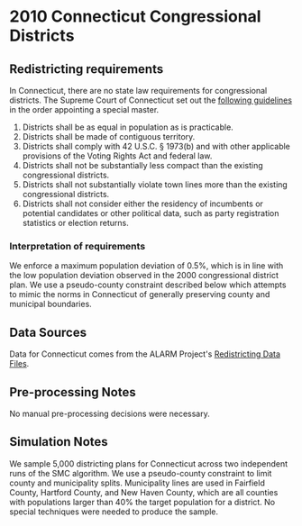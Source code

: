 # 2010 Connecticut Congressional Districts

## Redistricting requirements
In Connecticut, there are no state law requirements for congressional districts. 
The Supreme Court of Connecticut set out the [following guidelines](https://www.cga.ct.gov/red2011/documents/special_master/Merged%20Draft%20Report%20with%20Exhibits.pdf) in the order appointing a special master.
1. Districts shall be as equal in population as is practicable. 
1. Districts shall be made of contiguous territory. 
1. Districts shall comply with 42 U.S.C. § 1973(b) and with other applicable provisions of the Voting Rights Act and federal law. 
1. Districts shall not be substantially less compact than the existing congressional districts.
1. Districts shall not substantially violate town lines more than the existing congressional districts. 
1. Districts shall not consider either the residency of incumbents or potential candidates or other political data, such as party registration statistics or election returns.

### Interpretation of requirements
We enforce a maximum population deviation of 0.5%, which is in line with the low population deviation observed in the 2000 congressional district plan.
We use a pseudo-county constraint described below which attempts to mimic the norms in Connecticut of generally preserving county and municipal boundaries.

## Data Sources
Data for Connecticut comes from the ALARM Project's [Redistricting Data Files](https://alarm-redist.github.io/posts/2021-08-10-census-2020/).

## Pre-processing Notes
No manual pre-processing decisions were necessary.

## Simulation Notes
We sample 5,000 districting plans for Connecticut across two independent runs of the SMC algorithm.
We use a pseudo-county constraint to limit county and municipality splits.
Municipality lines are used in Fairfield County, Hartford County, and New Haven County, which are all counties with populations larger than 40% the target population for a district.
No special techniques were needed to produce the sample.
